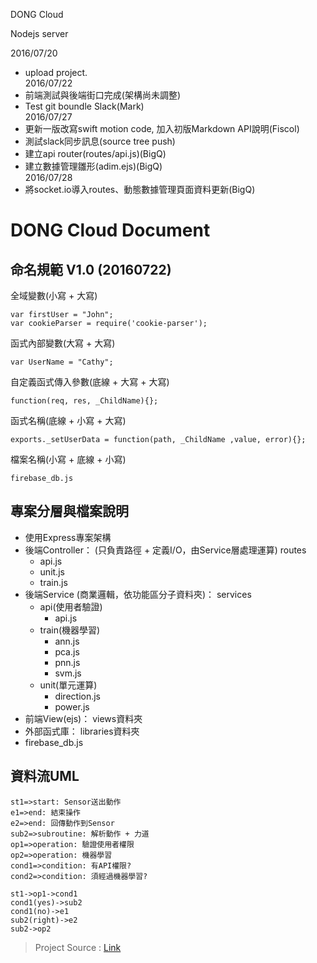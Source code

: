 DONG Cloud 

Nodejs server

2016/07/20  
 - upload project.  
2016/07/22  
 - 前端測試與後端街口完成(架構尚未調整)  
 - Test git boundle Slack(Mark)  
2016/07/27  
 - 更新一版改寫swift motion code, 加入初版Markdown API說明(Fiscol)  
 - 測試slack同步訊息(source tree push)  
 - 建立api router(routes/api.js)(BigQ)  
 - 建立數據管理雛形(adim.ejs)(BigQ)  
2016/07/28  
 - 將socket.io導入routes、動態數據管理頁面資料更新(BigQ) 
  
  
  

<h1>DONG Cloud Document</h1>
<h2>命名規範 V1.0 (20160722)</h2>
全域變數(小寫 + 大寫) 

    var firstUser = "John";
    var cookieParser = require('cookie-parser');

函式內部變數(大寫 + 大寫) 

    var UserName = "Cathy";

自定義函式傳入參數(底線 + 大寫 + 大寫) 

    function(req, res, _ChildName){};

函式名稱(底線 + 小寫 + 大寫) 

    exports._setUserData = function(path, _ChildName ,value, error){};

檔案名稱(小寫 + 底線 + 小寫)

    firebase_db.js



<h2>專案分層與檔案說明</h2>

 - 使用Express專案架構
 - 後端Controller：
 (只負責路徑 + 定義I/O，由Service層處理運算)
 <i class="icon-folder-open"></i>routes
	 - <i class="icon-file"></i>api.js
	 - <i class="icon-file"></i>unit.js
	 - <i class="icon-file"></i>train.js
 - 後端Service
 (商業邏輯，依功能區分子資料夾)：
 <i class="icon-folder-open"></i>services
	 - <i class="icon-folder-open"></i>api(使用者驗證)
		 - <i class="icon-file"></i>api.js
	 - <i class="icon-folder-open"></i>train(機器學習)
		 - <i class="icon-file"></i>ann.js
		 - <i class="icon-file"></i>pca.js
		 - <i class="icon-file"></i>pnn.js
		 - <i class="icon-file"></i>svm.js
	 - <i class="icon-folder-open"></i>unit(單元運算)
		 - <i class="icon-file"></i>direction.js
		 - <i class="icon-file"></i>power.js
 - 前端View(ejs)：
 <i class="icon-folder-open"></i>views資料夾
 - 外部函式庫：
 <i class="icon-folder-open"></i>libraries資料夾
  - <i class="icon-file"></i>firebase_db.js

<h2>資料流UML</h2>

```flow
st1=>start: Sensor送出動作
e1=>end: 結束操作
e2=>end: 回傳動作到Sensor
sub2=>subroutine: 解析動作 + 力道
op1=>operation: 驗證使用者權限
op2=>operation: 機器學習
cond1=>condition: 有API權限?
cond2=>condition: 須經過機器學習?

st1->op1->cond1
cond1(yes)->sub2
cond1(no)->e1
sub2(right)->e2
sub2->op2
```

> Project Source : [Link](https://bitbucket.org/pvdplus_tech/dongserverfmq)